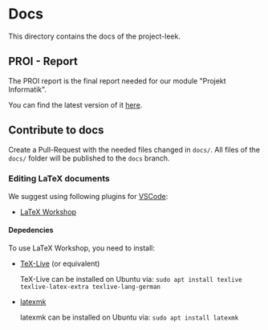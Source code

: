 # Docs

This directory contains the docs of the project-leek.

## PROI - Report
The PROI report is the final report needed for our module "Projekt Informatik".

You can find the latest version of it [here](report.pdf).

## Contribute to docs

Create a Pull-Request with the needed files changed in `docs/`.
All files of the `docs/` folder will be published to the `docs` branch.

### Editing LaTeX documents
We suggest using following plugins for [VSCode](https://code.visualstudio.com/):

- [LaTeX Workshop](https://marketplace.visualstudio.com/items?itemName=James-Yu.latex-workshop)

#### Depedencies
To use LaTeX Workshop, you need to install:
- [TeX-Live](https://tug.org/texlive/) (or equivalent)

    TeX-Live can be installed on Ubuntu via: `sudo apt install texlive texlive-latex-extra texlive-lang-german`

- [latexmk](https://mg.readthedocs.io/latexmk.html)

    latexmk can be installed on Ubuntu via: `sudo apt install latexmk`
